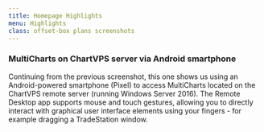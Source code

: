 ```yaml
---
title: Homepage Highlights
menu: Highlights
class: offset-box plans screenshots
---
```


<div><div class="page-wrapper">
    <div class="page-content"><h3>MultiCharts on ChartVPS server via Android smartphone</h3>
      <p>Continuing from the previous screenshot, this one shows us using an Android-powered smartphone (Pixel) to access MultiCharts located on the ChartVPS remote server (running Windows Server 2016). The Remote Desktop app supports mouse and touch gestures, allowing you to directly interact with graphical user interface elements using your fingers - for example dragging a TradeStation window.</p>
      <p class="screenshot centered"><img src="images/ChartVPS-Remote-Connection-Session-to-MultiCharts-via-Android-SmartPhone.jpg" alt="" class="portimg" title="MultiCharts on ChartVPS server via Android smartphone"></p></div></div></div>
